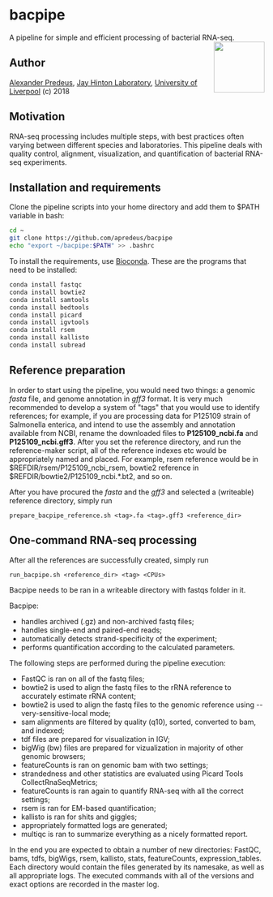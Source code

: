 # bacpipe
A pipeline for simple and efficient processing of bacterial RNA-seq.
<img align="right" width="100" height="100" src="https://www.soulseeds.com/wp-content/uploads/2013/10/bagpipes-joke.jpg">

## Author
[Alexander Predeus](https://www.researchgate.net/profile/Alexander_Predeus), [Jay Hinton Laboratory](http://www.hintonlab.com/), [University of Liverpool](https://www.liverpool.ac.uk/)
(c) 2018

## Motivation
RNA-seq processing includes multiple steps, with best practices often varying between different species and laboratories. This pipeline deals with quality control, alignment, visualization, and quantification of bacterial RNA-seq experiments. 

## Installation and requirements 
Clone the pipeline scripts into your home directory and add them to $PATH variable in bash: 

```bash
cd ~
git clone https://github.com/apredeus/bacpipe
echo "export ~/bacpipe:$PATH" >> .bashrc
```

To install the requirements, use [Bioconda](https://bioconda.github.io/). These are the programs that need to be installed: 

```bash
conda install fastqc
conda install bowtie2
conda install samtools
conda install bedtools
conda install picard
conda install igvtools
conda install rsem
conda install kallisto
conda install subread
```

## Reference preparation
In order to start using the pipeline, you would need two things: a genomic *fasta* file, and genome annotation in *gff3* format. It is very much recommended to develop a system of "tags" that you would use to identify references; for example, if you are processing data for P125109 strain of Salmonella enterica, and intend to use the assembly and annotation available from NCBI, rename the downloaded files to **P125109_ncbi.fa** and **P125109_ncbi.gff3**. After you set the reference directory, and run the reference-maker script, all of the reference indexes etc would be appropriately named and placed. For example, rsem reference would be in $REFDIR/rsem/P125109_ncbi_rsem, bowtie2 reference in $REFDIR/bowtie2/P125109_ncbi.\*.bt2, and so on. 

After you have procured the *fasta* and the *gff3* and selected a (writeable) reference directory, simply run 

`prepare_bacpipe_reference.sh <tag>.fa <tag>.gff3 <reference_dir>` 

## One-command RNA-seq processing
After all the references are successfully created, simply run 

`run_bacpipe.sh <reference_dir> <tag> <CPUs>`

Bacpipe needs to be ran in a writeable directory with fastqs folder in it. 

Bacpipe:
* handles archived (.gz) and non-archived fastq files; 
* handles single-end and paired-end reads; 
* automatically detects strand-specificity of the experiment; 
* performs quantification according to the calculated parameters. 

The following steps are performed during the pipeline execution: 
* FastQC is ran on all of the fastq files; 
* bowtie2 is used to align the fastq files to the rRNA reference to accurately estimate rRNA content; 
* bowtie2 is used to align the fastq files to the genomic reference using --very-sensitive-local mode;
* sam alignments are filtered by quality (q10), sorted, converted to bam, and indexed; 
* tdf files are prepared for visualization in IGV; 
* bigWig (bw) files are prepared for vizualization in majority of other genomic browsers; 
* featureCounts is ran on genomic bam with two settings; 
* strandedness and other statistics are evaluated using Picard Tools CollectRnaSeqMetrics; 
* featureCounts is ran again to quantify RNA-seq with all the correct settings; 
* rsem is ran for EM-based quantification; 
* kallisto is ran for shits and giggles; 
* appropriately formatted logs are generated; 
* multiqc is ran to summarize everything as a nicely formatted report. 
    
In the end you are expected to obtain a number of new directories: FastQC, bams, tdfs, bigWigs, rsem, kallisto, stats, featureCounts, expression_tables. Each directory would contain the files generated by its namesake, as well as all appropriate logs. The executed commands with all of the versions and exact options are recorded in the master log. 
    
    
